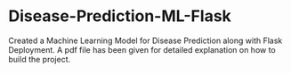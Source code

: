 # Disease-Prediction-ML-Flask
Created a Machine Learning Model for Disease Prediction along with Flask Deployment.
A pdf file has been given for detailed explanation on how to build the project.
